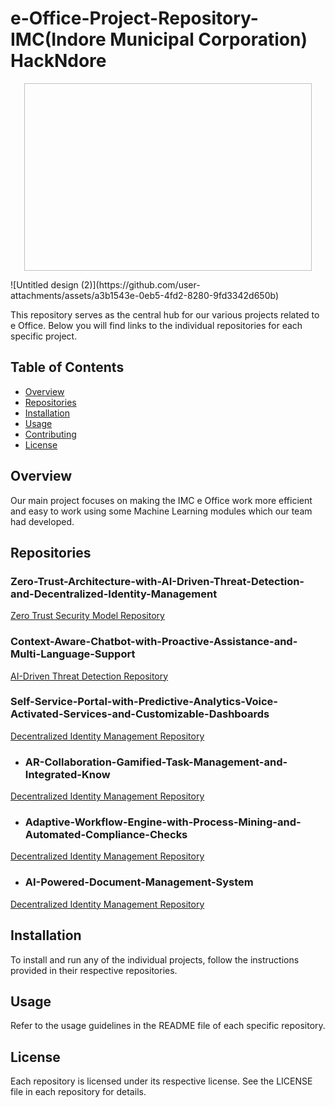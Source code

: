 # e-Office-Project-Repository- IMC(Indore Municipal Corporation) HackNdore

<p align="center">
  <img width="460" height="300" ![Untitled design (2)](https://github.com/user-attachments/assets/a3b1543e-0eb5-4fd2-8280-9fd3342d650b)
>
</p>![Untitled design (2)](https://github.com/user-attachments/assets/a3b1543e-0eb5-4fd2-8280-9fd3342d650b)



This repository serves as the central hub for our various projects related to e Office. Below you will find links to the individual repositories for each specific project.

## Table of Contents
- [Overview](#overview)
- [Repositories](#repositories)
- [Installation](#installation)
- [Usage](#usage)
- [Contributing](#contributing)
- [License](#license)

## Overview
Our main project focuses on making the IMC e Office work more efficient and easy to work using some Machine  Learning modules which our team had developed.

## Repositories
### Zero-Trust-Architecture-with-AI-Driven-Threat-Detection-and-Decentralized-Identity-Management
[Zero Trust Security Model Repository](https://github.com/Sid1018/Zero-Trust-Architecture-with-AI-Driven-Threat-Detection-and-Decentralized-Identity-Management.git)


### Context-Aware-Chatbot-with-Proactive-Assistance-and-Multi-Language-Support
[AI-Driven Threat Detection Repository](https://github.com/Sid1018/Context-Aware-Chatbot-with-Proactive-Assistance-and-Multi-Language-Support.git)

### Self-Service-Portal-with-Predictive-Analytics-Voice-Activated-Services-and-Customizable-Dashboards
[Decentralized Identity Management Repository](https://github.com/Sid1018/Self-Service-Portal-with-Predictive-Analytics-Voice-Activated-Services-and-Customizable-Dashboards.git)

  
- ### AR-Collaboration-Gamified-Task-Management-and-Integrated-Know
[Decentralized Identity Management Repository](https://github.com/Sid1018/AR-Collaboration-Gamified-Task-Management-and-Integrated-Knowledge-Base.git)


- ### Adaptive-Workflow-Engine-with-Process-Mining-and-Automated-Compliance-Checks
[Decentralized Identity Management Repository](https://github.com/Sid1018/Adaptive-Workflow-Engine-with-Process-Mining-and-Automated-Compliance-Checks.git)


- ### AI-Powered-Document-Management-System
[Decentralized Identity Management Repository](https://github.com/Sid1018/AI-Powered-Document-Management-System.git)




## Installation
To install and run any of the individual projects, follow the instructions provided in their respective repositories.

## Usage
Refer to the usage guidelines in the README file of each specific repository.


## License
Each repository is licensed under its respective license. See the LICENSE file in each repository for details.
